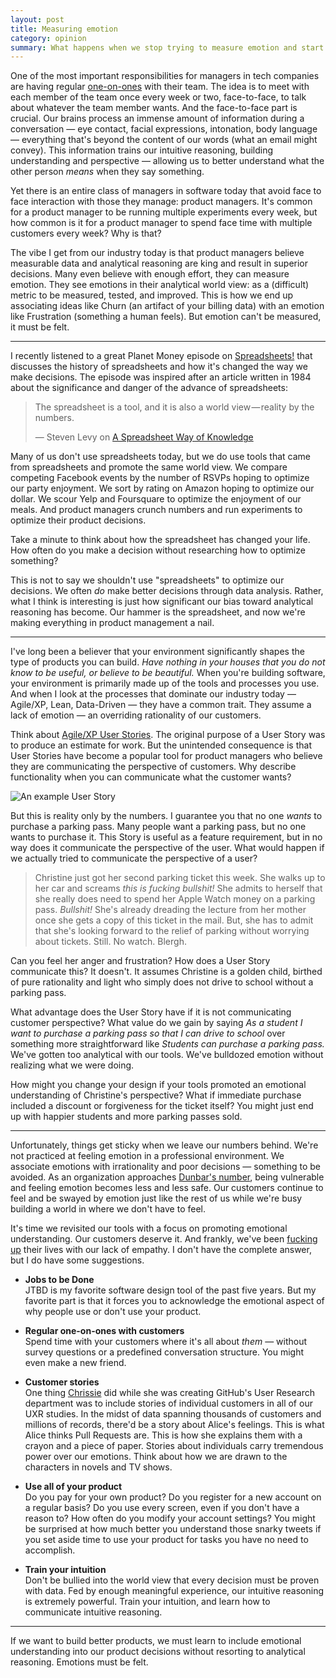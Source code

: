 ```yaml
---
layout: post
title: Measuring emotion
category: opinion
summary: What happens when we stop trying to measure emotion and start feeling it instead?
---
```


One of the most important responsibilities for managers in tech companies are having regular [one-on-ones](http://www.bhorowitz.com/one_on_one) with their team. The idea is to meet with each member of the team once every week or two, face-to-face, to talk about whatever the team member wants. And the face-to-face part is crucial. Our brains process an immense amount of information during a conversation —  eye contact, facial expressions, intonation, body language — everything that's beyond the content of our words (what an email might convey). This information trains our intuitive reasoning,  building understanding and perspective — allowing us to better understand what the other person *means* when they say something.

Yet there is an entire class of managers in software today that avoid face to face interaction with those they manage: product managers. It's common for a product manager to be running multiple experiments every week, but how common is it for a product manager to spend face time with multiple customers every week? Why is that?

The vibe I get from our industry today is that product managers believe measurable data and analytical reasoning are king and result in superior decisions. Many even believe with enough effort, they can measure emotion. They see emotions in their analytical world view: as a (difficult) metric to be measured, tested, and improved. This is how we end up associating ideas like Churn (an artifact of your billing data) with an emotion like Frustration (something a human feels). But emotion can't be measured, it must be felt.

* * * *

I recently listened to a great Planet Money episode on [Spreadsheets!](http://www.npr.org/blogs/money/2015/02/25/389027988/episode-606-spreadsheets) that discusses the history of spreadsheets and how it's changed the way we make decisions. The episode was inspired after an article written in 1984 about the significance and danger of the advance of spreadsheets:

> The spreadsheet is a tool, and it is also a world view — reality by the numbers.
>
> — Steven Levy on [A Spreadsheet Way of Knowledge](https://medium.com/backchannel/a-spreadsheet-way-of-knowledge-8de60af7146e)

Many of us don't use spreadsheets today, but we do use tools that came from spreadsheets and promote the same world view. We compare competing Facebook events by the number of RSVPs hoping to optimize our party enjoyment. We sort by rating on Amazon hoping to optimize our dollar. We scour Yelp and Foursquare to optimize the enjoyment of our meals. And product managers crunch numbers and run experiments to optimize their product decisions.

Take a minute to think about how the spreadsheet has changed your life. How often do you make a decision without researching how to optimize something?

This is not to say we shouldn't use "spreadsheets" to optimize our decisions. We often _do_ make better decisions through data analysis. Rather, what I think is interesting is just how significant our bias toward analytical reasoning has become. Our hammer is the spreadsheet, and now we're making everything in product management a nail.

* * * *

I've long been a believer that your environment significantly shapes the type of products you can build. *Have nothing in your houses that you do not know to be useful, or believe to be beautiful.* When you're building software, your environment is primarily made up of the tools and processes you use. And when I look at the processes that dominate our industry today — Agile/XP, Lean, Data-Driven — they have a common trait. They assume a lack of emotion — an overriding rationality of our customers.

Think about [Agile/XP User Stories](http://www.agilemodeling.com/artifacts/userStory.htm). The original purpose of a User Story was to produce an estimate for work. But the unintended consequence is that User Stories have become a popular tool for product managers who believe they are communicating the perspective of customers. Why describe functionality when you can communicate what the customer wants?

<div class="figure">
	<img src="http://assets.warpspire.com/images/measuring-emotion/user-story.jpg" alt="An example User Story" />
</div>

But this is reality only by the numbers. I guarantee you that no one *wants* to purchase a parking pass. Many people want a parking pass, but no one wants to purchase it. This Story is useful as a feature requirement, but in no way does it communicate the perspective of the user. What would happen if we actually tried to communicate the perspective of a user?

> Christine just got her second parking ticket this week. She walks up to her car and screams *this is fucking bullshit!* She admits to herself that she really does need to spend her Apple Watch money on a parking pass. *Bullshit!* She's already dreading the lecture from her mother once she gets a copy of this ticket in the mail. But, she has to admit that she's looking forward to the relief of parking without worrying about tickets. Still. No watch. Blergh.

Can you feel her anger and frustration? How does a User Story communicate this? It doesn't. It assumes Christine is a golden child, birthed of pure rationality and light who simply does not drive to school without a parking pass.

What advantage does the User Story have if it is not communicating customer perspective? What value do we gain by saying *As a student I want to purchase a parking pass so that I can drive to school* over something more straightforward like *Students can purchase a parking pass.* We've gotten too analytical with our tools. We've bulldozed emotion without realizing what we were doing.

How might you change your design if your tools promoted an emotional understanding of Christine's perspective? What if immediate purchase included a discount or forgiveness for the ticket itself? You might just end up with happier students and more parking passes sold.

* * * *

Unfortunately, things get sticky when we leave our numbers behind. We're not practiced at feeling emotion in a professional environment. We associate emotions with irrationality and poor decisions — something to be avoided. As an organization approaches [Dunbar's number](http://en.wikipedia.org/wiki/Dunbar%27s_number), being vulnerable and feeling emotion becomes less and less safe. Our customers continue to feel and be swayed by emotion just like the rest of us while we're busy building a world in where we don't have to feel.

It's time we revisited our tools with a focus on promoting emotional understanding. Our customers deserve it. And frankly, we've been [fucking up](http://meyerweb.com/eric/thoughts/2014/12/24/inadvertent-algorithmic-cruelty/) their lives with our lack of empathy. I don't have the complete answer, but I do have some suggestions.

* **Jobs to be Done**  
	JTBD is my favorite software design tool of the past five years. But my favorite part is that it forces you to acknowledge the emotional aspect of why people use or don't use your product.

* **Regular one-on-ones with customers**  
	Spend time with your customers where it's all about *them* — without survey questions or a predefined conversation structure. You might even make a new friend.

* **Customer stories**  
	One thing [Chrissie](https://twitter.com/tenaciouscb) did while she was creating GitHub's User Research department was to include stories of individual customers in all of our UXR studies. In the midst of data spanning thousands of customers and millions of records, there'd be a story about Alice's feelings. This is what Alice thinks Pull Requests are. This is how she explains them with a crayon and a piece of paper. Stories about individuals carry tremendous power over our emotions. Think about how we are drawn to the characters in novels and TV shows.

* **Use all of your product**  
	Do you pay for your own product? Do you register for a new account on a regular basis? Do you use every screen, even if you don't have a reason to? How often do you modify your account settings? You might be surprised at how much better you understand those snarky tweets if you set aside time to use your product for tasks you have no need to accomplish.

* **Train your intuition**  
	Don't be bullied into the world view that every decision must be proven with data. Fed by enough meaningful experience, our intuitive reasoning is extremely powerful. Train your intuition, and learn how to communicate intuitive reasoning.

* * * *

If we want to build better products, we must learn to include emotional understanding into our product decisions without resorting to analytical reasoning. Emotions must be felt.
